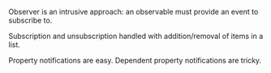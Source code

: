 Observer is an intrusive approach: an observable must provide an event to subscribe to.

Subscription and unsubscription handled with addition/removal of items in a list.

Property notifications are easy. Dependent property notifications are tricky.